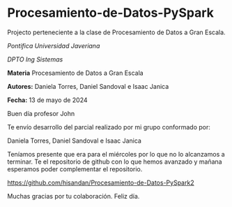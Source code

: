 # Procesamiento-de-Datos-PySpark

Projecto perteneciente a la clase de Procesamiento de Datos a Gran Escala.


*Pontifica Universidad Javeriana*

*DPTO Ing Sistemas*

**Materia** Procesamiento de Datos a Gran Escala

**Autores:** Daniela Torres, Daniel Sandoval e Isaac Janica

**Fecha:** 13 de mayo de 2024



Buen día profesor John&nbsp;

Te envío desarrollo del parcial realizado por mi grupo conformado por:

Daniela Torres, Daniel Sandoval e Isaac Janica


Teníamos presente que era para el miércoles por lo que no lo alcanzamos a terminar. Te el repositorio de github con lo que hemos avanzado y mañana esperamos poder complementar el repositorio.&nbsp;


https://github.com/hisandan/Procesamiento-de-Datos-PySpark2


Muchas gracias por tu colaboración. Feliz día.